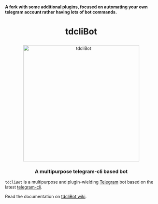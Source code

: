 #### A fork with some additional plugins, focused on automating your own telegram account rather having lots of bot commands.


# <p align="center">tdcliBot

<p align="center"><img src="https://raw.githubusercontent.com/wiki/rizaumami/tdcliBot/_images/tdcli-round.png" width="384" alt="tdcliBot" title="tdcliBot">

### <p align="center">A multipurpose telegram-cli based bot

`tdcliBot` is a multipurpose and plugin-wielding [Telegram](https://telegram.org/) bot based on the latest [telegram-cli](https://valtman.name/telegram-cli).

Read the documentation on [tdcliBot wiki](https://github.com/rizaumami/tdcliBot/wiki).
